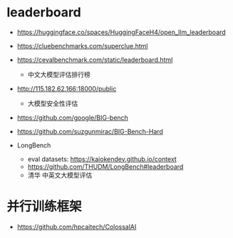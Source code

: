 

# leaderboard

- https://huggingface.co/spaces/HuggingFaceH4/open_llm_leaderboard

- https://cluebenchmarks.com/superclue.html

- https://cevalbenchmark.com/static/leaderboard.html
  - 中文大模型评估排行榜

- http://115.182.62.166:18000/public
    - 大模型安全性评估

- https://github.com/google/BIG-bench
- https://github.com/suzgunmirac/BIG-Bench-Hard

- LongBench
  - eval datasets: https://kaiokendev.github.io/context
  - https://github.com/THUDM/LongBench#leaderboard
  - 清华 中英文大模型评估


# 并行训练框架

- https://github.com/hpcaitech/ColossalAI
